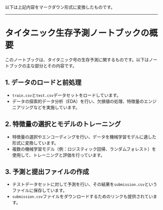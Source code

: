 以下は上記内容をマークダウン形式に変換したものです。

---

# タイタニック生存予測ノートブックの概要

このノートブックは、タイタニック号の生存予測に関するものです。以下はノートブックの主な部分とその内容です。

## 1. データのロードと前処理
- `train.csv`と`test.csv`データセットをロードしています。
- データの探索的データ分析（EDA）を行い、欠損値の処理、特徴量のエンジニアリングなどを実施しています。

## 2. 特徴量の選択とモデルのトレーニング
- 特徴量の選択やエンコーディングを行い、データを機械学習モデルに適した形式に変換しています。
- 複数の機械学習モデル（例：ロジスティック回帰、ランダムフォレスト）を使用して、トレーニングと評価を行っています。

## 3. 予測と提出ファイルの作成
- テストデータセットに対して予測を行い、その結果を`submission.csv`というファイルに保存しています。
- `submission.csv`ファイルをダウンロードするためのリンクも提供されています。

